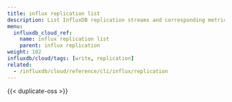 ```yaml
---
title: influx replication list
description: List InfluxDB replication streams and corresponding metrics.
menu:
  influxdb_cloud_ref:
    name: influx replication list
    parent: influx replication
weight: 102
influxdb/cloud/tags: [write, replication]
related:
  - /influxdb/cloud/reference/cli/influx/replication
---
```


{{< duplicate-oss >}}
